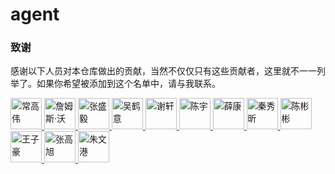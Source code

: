 # agent


### 致谢

感谢以下人员对本仓库做出的贡献，当然不仅仅只有这些贡献者，这里就不一一列举了。如果你希望被添加到这个名单中，请与我联系。

<a href="https://github.com/chgaowei">
    <img src="images/商务头像.jpg" width="50px" alt="常高伟" title="常高伟">
</a>
<a href="https://github.com/orgs/agent-network-protocol/people/jlwaugh">
    <img src="https://github.com/jlwaugh.png" width="50px" alt="詹姆斯·沃" title="詹姆斯·沃">
</a>
<a href="https://github.com/seanzhang9999">
    <img src="https://github.com/seanzhang9999.png" width="50px" alt="张盛毅" title="张盛毅">
</a>
<a href="https://github.com/whyseu">
    <img src="https://github.com/whyseu.png" width="50px" alt="吴鹤意" title="吴鹤意">
</a>
<a href="https://github.com/xuan-lab">
    <img src="https://github.com/xuan-lab.png" width="50px" alt="谢轩" title="谢轩">
</a>
<a href="https://github.com/Mnivl">
    <img src="https://github.com/Mnivl.png" width="50px" alt="陈宇" title="陈宇">
</a>
<a href="https://github.com/stukid">
    <img src="https://github.com/stukid.png" width="50px" alt="薛康" title="薛康">
</a>
<a href="https://github.com/beaverQXX">
    <img src="https://github.com/beaverQXX.png" width="50px" alt="秦秀昕" title="秦秀昕">
</a>
<a href="https://github.com/CBBtv">
    <img src="https://github.com/CBBtv.png" width="50px" alt="陈彬彬" title="陈彬彬">
</a>
<a href="https://github.com/zh-Wang286">
    <img src="https://github.com/zh-Wang286.png" width="50px" alt="王子豪" title="王子豪">
</a>
<a href="https://github.com/Tintintoo">
    <img src="https://github.com/Tintintoo.png" width="50px" alt="张高旭" title="张高旭">
</a>
<a href="https://github.com/Aas-ee">
    <img src="https://github.com/Aas-ee.png" width="50px" alt="朱文港" title="朱文港">
</a>


